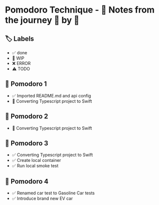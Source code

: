 # Pomodoro Technique - 📝 Notes from the journey 🍅 by 🍅

## 🏷️ Labels

- ✅ done
- 🚧 WIP
- ❌ ERROR
- ⚠️ TODO

## 🍅 Pomodoro 1

- ✅ Imported README.md and api config
- 🚧 Converting Typescript project to Swift

## 🍅 Pomodoro 2

- 🚧 Converting Typescript project to Swift

## 🍅 Pomodoro 3

- ✅ Converting Typescript project to Swift
- ✅ Create local container
- ✅ Run local smoke test

## 🍅 Pomodoro 4

- ✅ Renamed car test to Gasoline Car tests
- ✅ Introduce brand new EV car
